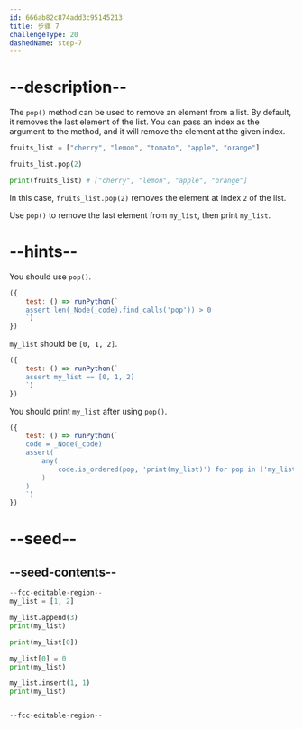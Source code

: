 ```yaml
---
id: 666ab82c874add3c95145213
title: 步骤 7
challengeType: 20
dashedName: step-7
---
```


# --description--

The `pop()` method can be used to remove an element from a list. By default, it removes the last element of the list. You can pass an index as the argument to the method, and it will remove the element at the given index.

```py
fruits_list = ["cherry", "lemon", "tomato", "apple", "orange"]

fruits_list.pop(2)

print(fruits_list) # ["cherry", "lemon", "apple", "orange"]
```

In this case, `fruits_list.pop(2)` removes the element at index `2` of the list.

Use `pop()` to remove the last element from `my_list`, then print `my_list`.

# --hints--

You should use `pop()`.

```js
({
    test: () => runPython(`
    assert len(_Node(_code).find_calls('pop')) > 0
    `)
})
```

`my_list` should be `[0, 1, 2]`.

```js
({
    test: () => runPython(`
    assert my_list == [0, 1, 2]
    `)
})
```

You should print `my_list` after using `pop()`.

```js
({
    test: () => runPython(`
    code = _Node(_code)
    assert(
        any(
            code.is_ordered(pop, 'print(my_list)') for pop in ['my_list.pop()', 'my_list.pop(3)']
        )
    )
    `)
})
```

# --seed--

## --seed-contents--

```py
--fcc-editable-region--
my_list = [1, 2]

my_list.append(3)
print(my_list)

print(my_list[0])

my_list[0] = 0
print(my_list)

my_list.insert(1, 1)
print(my_list)


--fcc-editable-region--
```

